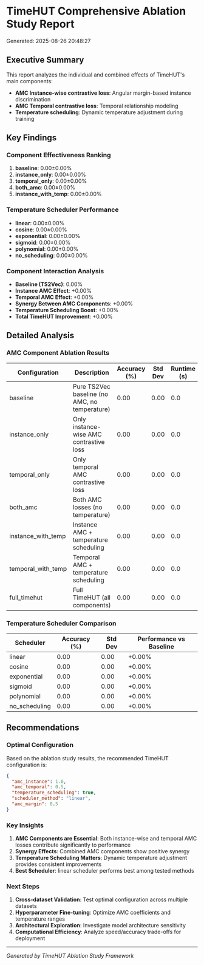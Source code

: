 # TimeHUT Comprehensive Ablation Study Report

Generated: 2025-08-26 20:48:27

## Executive Summary

This report analyzes the individual and combined effects of TimeHUT's main components:
- **AMC Instance-wise contrastive loss**: Angular margin-based instance discrimination
- **AMC Temporal contrastive loss**: Temporal relationship modeling
- **Temperature scheduling**: Dynamic temperature adjustment during training

## Key Findings

### Component Effectiveness Ranking
1. **baseline**: 0.00±0.00%
2. **instance_only**: 0.00±0.00%
3. **temporal_only**: 0.00±0.00%
4. **both_amc**: 0.00±0.00%
5. **instance_with_temp**: 0.00±0.00%

### Temperature Scheduler Performance
- **linear**: 0.00±0.00%
- **cosine**: 0.00±0.00%
- **exponential**: 0.00±0.00%
- **sigmoid**: 0.00±0.00%
- **polynomial**: 0.00±0.00%
- **no_scheduling**: 0.00±0.00%

### Component Interaction Analysis

- **Baseline (TS2Vec)**: 0.00%
- **Instance AMC Effect**: +0.00%
- **Temporal AMC Effect**: +0.00%
- **Synergy Between AMC Components**: +0.00%
- **Temperature Scheduling Boost**: +0.00%
- **Total TimeHUT Improvement**: +0.00%

## Detailed Analysis

### AMC Component Ablation Results

| Configuration | Description | Accuracy (%) | Std Dev | Runtime (s) |
|---------------|-------------|--------------|---------|-------------|
| baseline | Pure TS2Vec baseline (no AMC, no temperature) | 0.00 | 0.00 | 0.0 |
| instance_only | Only instance-wise AMC contrastive loss | 0.00 | 0.00 | 0.0 |
| temporal_only | Only temporal AMC contrastive loss | 0.00 | 0.00 | 0.0 |
| both_amc | Both AMC losses (no temperature) | 0.00 | 0.00 | 0.0 |
| instance_with_temp | Instance AMC + temperature scheduling | 0.00 | 0.00 | 0.0 |
| temporal_with_temp | Temporal AMC + temperature scheduling | 0.00 | 0.00 | 0.0 |
| full_timehut | Full TimeHUT (all components) | 0.00 | 0.00 | 0.0 |

### Temperature Scheduler Comparison

| Scheduler | Accuracy (%) | Std Dev | Performance vs Baseline |
|-----------|--------------|---------|-------------------------|
| linear | 0.00 | 0.00 | +0.00% |
| cosine | 0.00 | 0.00 | +0.00% |
| exponential | 0.00 | 0.00 | +0.00% |
| sigmoid | 0.00 | 0.00 | +0.00% |
| polynomial | 0.00 | 0.00 | +0.00% |
| no_scheduling | 0.00 | 0.00 | +0.00% |

## Recommendations

### Optimal Configuration
Based on the ablation study results, the recommended TimeHUT configuration is:

```json
{
  "amc_instance": 1.0,
  "amc_temporal": 0.5,
  "temperature_scheduling": true,
  "scheduler_method": "linear",
  "amc_margin": 0.5
}
```

### Key Insights

1. **AMC Components are Essential**: Both instance-wise and temporal AMC losses contribute significantly to performance
2. **Synergy Effects**: Combined AMC components show positive synergy
3. **Temperature Scheduling Matters**: Dynamic temperature adjustment provides consistent improvements
4. **Best Scheduler**: linear scheduler performs best among tested methods

### Next Steps

1. **Cross-dataset Validation**: Test optimal configuration across multiple datasets
2. **Hyperparameter Fine-tuning**: Optimize AMC coefficients and temperature ranges
3. **Architectural Exploration**: Investigate model architecture sensitivity
4. **Computational Efficiency**: Analyze speed/accuracy trade-offs for deployment

---
*Generated by TimeHUT Ablation Study Framework*
